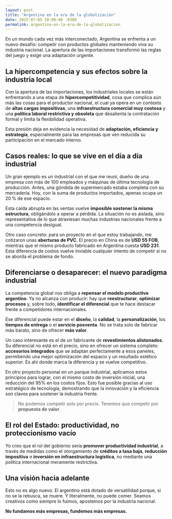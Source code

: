 ```yaml
---
layout: post
title: "Argentina en la era de la globalización"
date: 2025-07-05 10:00:00 -0300
permalink: argentina-en-la-era-de-la-globalizacion
---
```


En un mundo cada vez más interconectado, Argentina se enfrenta a un nuevo desafío: competir con productos globales manteniendo viva su industria nacional. La apertura de las importaciones transformó las reglas del juego y exige una adaptación urgente.

## La hipercompetencia y sus efectos sobre la industria local

Con la apertura de las importaciones, los industriales locales se están enfrentando a una etapa de **hipercompetitividad**, cosa que complica aún más las cosas para el productor nacional, el cual ya opera en un contexto de **altas cargas impositivas**, una **infraestructura comercial muy costosa** y una **política laboral restrictiva y obsoleta** que desalienta la contratación formal y limita la flexibilidad operativa.

Esta presión deja en evidencia la necesidad de **adaptación, eficiencia y estrategia**, especialmente para las empresas que ven reducida su participación en el mercado interno.

## Casos reales: lo que se vive en el día a día industrial

Un gran ejemplo es un industrial con el que me reuní, dueño de una empresa con más de 100 empleados y máquinas de última tecnología de producción. Antes, una góndola de supermercado estaba completa con su mercadería. Hoy, con la suma de productos importados, apenas ocupa un 20 % de ese espacio.

Esta caída abrupta en las ventas vuelve **imposible sostener la misma estructura**, obligándolo a operar a pérdida. La situación no es aislada, sino representativa de lo que atraviesan muchas industrias nacionales frente a una competencia desigual.

Otro caso concreto: para un proyecto en el que estoy trabajando, me cotizaron unas **aberturas de PVC**. El precio en China es de **USD 55 FOB**, mientras que el mismo producto fabricado en Argentina cuesta **USD 231**. Esta diferencia de costos vuelve inviable cualquier intento de competir si no se aborda el problema de fondo.

## Diferenciarse o desaparecer: el nuevo paradigma industrial

La competencia global nos obliga a **repensar el modelo productivo argentino**. Ya no alcanza con producir: hay que **reestructurar**, **optimizar procesos** y, sobre todo, **identificar el diferencial** que te hace destacar frente a competidores internacionales.

Ese diferencial puede estar en el **diseño**, la **calidad**, la **personalización**, los **tiempos de entrega** o el **servicio posventa**. No se trata solo de fabricar más barato, sino de ofrecer **más valor**.

Un caso interesante es el de un fabricante de **revestimientos alistonados**. Su diferencial no está en el precio, sino en ofrecer un sistema completo: **accesorios integrados** que se adaptan perfectamente a esos paneles, permitiendo una mejor optimización del espacio y un resultado estético superior. Es ahí donde marca la diferencia y se vuelve competitivo.

En otro proyecto personal en un parque industrial, aplicamos estos principios para lograr, con el mismo costo de inversión inicial, una reducción del 95% en los costos fijos. Esto fue posible gracias al uso estratégico de tecnología, demostrando que la innovación y la eficiencia son claves para sostener la industria frente.

> No podemos competir solo por precio. Tenemos que competir por **propuesta de valor**.

## El rol del Estado: productividad, no proteccionismo vacío

Yo creo que el rol del gobierno sería **promover productividad industrial**, a través de medidas como el otorgamiento de **créditos a tasa baja**, **reducción impositiva** e **inversión en infraestructura logística**, no mediante una política internacional meramente restrictiva.

## Una visión hacia adelante

Esto no es algo nuevo. El argentino está dotado de versatilidad porque, si no se la rebusca, se muere. Y literalmente, no puede comer. Seamos creativos como siempre lo fuimos, apostemos por la industria nacional.

**No fundamos más empresas, fundemos más empresas.**
